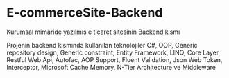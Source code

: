 # E-commerceSite-Backend
Kurumsal mimaride yazılmış e ticaret sitesinin Backend kısmı

Projenin backend kısmında kullanılan teknolojiler 
 C#, OOP, Generic repository design, Generic constraint, Entity Framework, LINQ, Core Layer, Restful Web Api, Autofac,
 AOP Support, Fluent Validation, Json Web Token, Interceptor, Microsoft Cache Memory, N-Tier Architecture ve Middleware
